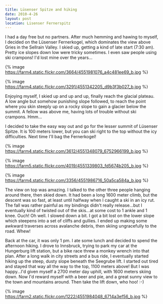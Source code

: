 ```yaml
---
title: Lüsenser Spitze and hiking
date: 2010-4-26
layout: post
location: Lisenser Fernerspitz
---
```


I had a day free but no partners. After much hemming and hawing to myself,
I decided on the Lüsenser Fernerkogel, which dominates the view above Gries
in the Sellrain Valley. I skied up, getting a kind of late start (7:30
am). Pretty ice slopes down low were tricky sometimes. I even saw people
using ski crampons! I'd lost mine over the years...
  
  
{% image https://farm4.static.flickr.com/3664/4551981076_a4c481ee69_b.jpg %}
  
{% image https://farm4.static.flickr.com/3291/4551342205_d9b3f3b027_b.jpg %}
  
  
Enjoying myself, I skied up and up and up, finally reach the glacial plateau.
A low angle but somehow punishing slope followed, to reach the point where
you skin steeply up on a rocky slope to gain a glacier below the summit.
A fellow was above me, having lots of trouble without ski crampons. Hmm...
  
  
I decided to take the easy way out and go for the lesser summit of Lüsenser
Spitze. It is 100 meters lower, but you can ski right to the top without
the icy difficulties. Next time I'll bag the Fernerkogel!
  
  
{% image https://farm4.static.flickr.com/3612/4551348079_6752966199_b.jpg %}
  
{% image https://farm5.static.flickr.com/4019/4551339803_fd5674b205_b.jpg %}
  
{% image https://farm4.static.flickr.com/3356/4551986716_50a5ca584a_b.jpg %}
  
  
The view on top was amazing. I talked to the other three people hanging
around there, then skied down. It had been a long 1600 meter climb, but
the descent was so fast, at least until halfway when I caught a ski in
an icy rut. The fall was rather painful as my bindings didn't really release...but
I eventually kind of twisted out of the skis...at some cost to 1 ankle
and 1 knee. Ouch! Oh well. I slowed down a bit. I got a bit lost on the
lower slope which steepens into a set of cliffs and gullies. I ended up
making some awkward traverses across avalanche debris, then skiing ungracefully
to the road. Whew!
  
  
Back at the car, it was only 1 pm. I ate some lunch and decided to spend
the afternoon hiking. I drove to Innsbruck, trying to park my car at the
Hungerburg lift station, but a bike race threw a monkey wrench into that
plan. After a long walk in city streets and a bus ride, I eventually started
hiking up the steep, dusty slope beneath the Seegrube lift. I started out
tired and stayed that way all the way to the top, 1100 meters above! But
I was happy...I'd given myself a 2700 meter day uphill, with 1600 meters
skiing down. Now I'd reward myself with a beer and pie, and a great sunny
view to the town and mountains around. Then take the lift down, who hoo!
:-)
  
  
{% image https://farm2.static.flickr.com/1222/4551984048_6714a3ef56_b.jpg %}
